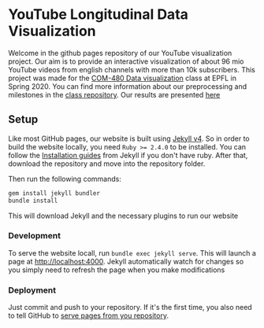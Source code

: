 # YouTube Longitudinal Data Visualization

Welcome in the github pages repository of our YouTube visualization project. Our aim is to provide an interactive visualization of about 96 mio YouTube videos from english channels with more than 10k subscribers. This project was made for the [COM-480 Data visualization](https://edu.epfl.ch/coursebook/en/data-visualization-COM-480) class at EPFL in Spring 2020. You can find more information about our preprocessing and milestones in the [class repository](https://github.com/com-480-data-visualization/com-480-project-datavirus/). Our results are presented [here](https://tvaucher.github.io/youtube-viz/)

## Setup

Like most GitHub pages, our website is built using [Jekyll v4](https://jekyllrb.com/). So in order to build the website locally, you need `Ruby >= 2.4.0` to be installed. You can follow the [Installation guides](https://jekyllrb.com/docs/installation/#guides) from Jekyll if you don't have ruby. After that, download the repository and move into the repository folder.

Then run the following commands:

```bash
gem install jekyll bundler
bundle install
```

This will download Jekyll and the necessary plugins to run our website

### Development

To serve the website locall, run `bundle exec jekyll serve`. This will launch a page at [http://localhost:4000](http://localhost:4000). Jekyll automatically watch for changes so you simply need to refresh the page when you make modifications

### Deployment

Just commit and push to your repository. If it's the first time, you also need to tell GitHub to [serve pages from you repository](https://help.github.com/en/github/working-with-github-pages/configuring-a-publishing-source-for-your-github-pages-site).

